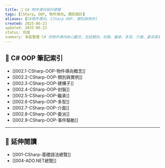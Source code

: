 ```yaml
---
title: 🧱 C# 物件導向設計總覽
tags: [CSharp, OOP, 物件導向, 類別設計]
aliases: [C#物件導向, CSharp OOP, 類別與物件]
created: 2025-06-23
updated: 2025-06-23
status: 完成
summary: 本區整理 C# 的物件導向核心觀念，包括類別、封裝、繼承、多型、介面、委派與事件等，是進階應用與架構設計的基礎。
---
```


## 📘 C# OOP 筆記索引

- [[002.1-CSharp-OOP-物件導向概念]]
- [[002.2-CSharp-OOP-類別與實例]]
- [[002.3-CSharp-OOP-建構子]]
- [[002.4-CSharp-OOP-封裝]]
- [[002.5-CSharp-OOP-繼承]]
- [[002.6-CSharp-OOP-多型]]
- [[002.7-CSharp-OOP-介面]]
- [[002.8-CSharp-OOP-委派]]
- [[002.9-CSharp-OOP-事件驅動]]

---

## 🔁 延伸閱讀

- [[001-CSharp-基礎語法總覽]]
- [[004-ADO.NET總覽]]
